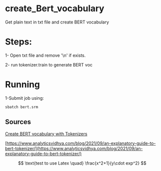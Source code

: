 # create_Bert_vocabulary
Get plain text in txt file and create BERT vocabulary


# Steps:

1- Open txt file and remove '\n' if exists.

2- run tokenizer.train to generate BERT voc

# Running

1-Submit job using:

`sbatch bert.srm`


## Sources

[Create BERT vocabulary with Tokenizers](https://dzlab.github.io/dltips/en/tensorflow/create-bert-vocab/)

[https://www.analyticsvidhya.com/blog/2021/09/an-explanatory-guide-to-bert-tokenizer/](https://www.analyticsvidhya.com/blog/2021/09/an-explanatory-guide-to-bert-tokenizer/)

$$
\text{test to use Latex \quad}
\frac{x^2+1}{y\cdot exp^2}
$$
